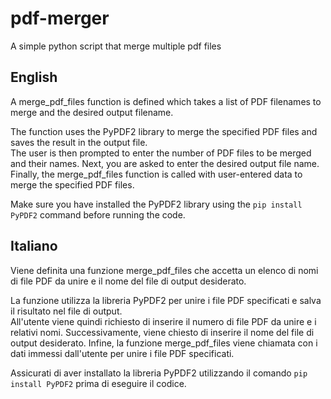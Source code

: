 # pdf-merger
A simple python script that merge multiple pdf files

## English

A merge_pdf_files function is defined which takes a list of PDF filenames to merge and the desired output filename.

The function uses the PyPDF2 library to merge the specified PDF files and saves the result in the output file.<br>
The user is then prompted to enter the number of PDF files to be merged and their names.
Next, you are asked to enter the desired output file name.
Finally, the merge_pdf_files function is called with user-entered data to merge the specified PDF files.

Make sure you have installed the PyPDF2 library using the `pip install PyPDF2` command before running the code.

## Italiano

Viene definita una funzione merge_pdf_files che accetta un elenco di nomi di file PDF da unire e il nome del file di output desiderato.

La funzione utilizza la libreria PyPDF2 per unire i file PDF specificati e salva il risultato nel file di output.<br>
All'utente viene quindi richiesto di inserire il numero di file PDF da unire e i relativi nomi.
Successivamente, viene chiesto di inserire il nome del file di output desiderato.
Infine, la funzione merge_pdf_files viene chiamata con i dati immessi dall'utente per unire i file PDF specificati.

Assicurati di aver installato la libreria PyPDF2 utilizzando il comando `pip install PyPDF2` prima di eseguire il codice.
